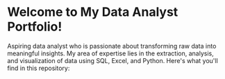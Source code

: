 # Welcome to My Data Analyst Portfolio!

Aspiring data analyst who is passionate about transforming raw data into meaningful insights. My area of expertise lies in the extraction, analysis, and visualization of data using SQL, Excel, and Python. Here's what you'll find in this repository:

